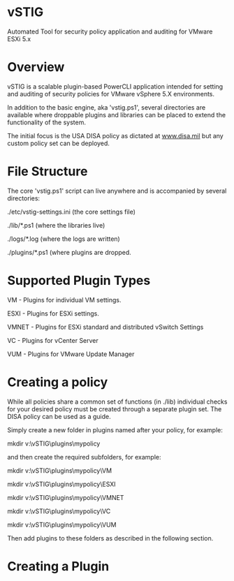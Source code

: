 vSTIG
=====

Automated Tool for security policy application and auditing for VMware ESXi 5.x

Overview
=====

vSTIG is a scalable plugin-based PowerCLI application intended for setting and auditing of security policies for
VMware vSphere 5.X environments.

In addition to the basic engine, aka 'vstig.ps1', several directories are available where droppable plugins and
libraries can be placed to extend the functionality of the system.

The initial focus is the USA DISA policy as dictated at www.disa.mil but any custom policy set can be deployed.

File Structure
======

The core 'vstig.ps1' script can live anywhere and is accompanied by several directories:

./etc/vstig-settings.ini (the core settings file)

./lib/*.ps1 (where the libraries live)

./logs/*.log (where the logs are written)

./plugins/*.ps1 (where plugins are dropped.

Supported Plugin Types
=====

VM - Plugins for individual VM settings.

ESXI - Plugins for ESXi settings.

VMNET - Plugins for ESXi standard and distributed vSwitch Settings

VC - Plugins for vCenter Server

VUM - Plugins for VMware Update Manager


Creating a policy
=====

While all policies share a common set of functions (in ./lib) individual checks for your desired policy must be created
through a separate plugin set.  The DISA policy can be used as a guide.

Simply create a new folder in plugins named after your policy, for example:

  mkdir v:\vSTIG\plugins\mypolicy

and then create the required subfolders, for example:

  mkdir v:\vSTIG\plugins\mypolicy\VM
  
  mkdir v:\vSTIG\plugins\mypolicy\ESXI
  
  mkdir v:\vSTIG\plugins\mypolicy\VMNET
  
  mkdir v:\vSTIG\plugins\mypolicy\VC
  
  mkdir v:\vSTIG\plugins\mypolicy\VUM
  
  
Then add plugins to these folders as described in the following section.


Creating a Plugin
======


